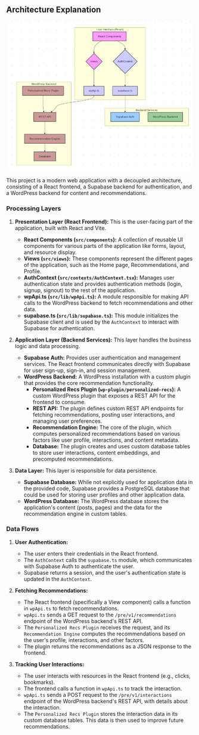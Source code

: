 ## Architecture Explanation

![Architecture Diagram](./architecture.png)

This project is a modern web application with a decoupled architecture, consisting of a React frontend, a Supabase backend for authentication, and a WordPress backend for content and recommendations.

### Processing Layers

1.  **Presentation Layer (React Frontend):** This is the user-facing part of the application, built with React and Vite.

    - **React Components (`src/components`):** A collection of reusable UI components for various parts of the application like forms, layout, and resource display.
    - **Views (`src/views`):** These components represent the different pages of the application, such as the Home page, Recommendations, and Profile.
    - **AuthContext (`src/contexts/AuthContext.tsx`):** Manages user authentication state and provides authentication methods (login, signup, signout) to the rest of the application.
    - **wpApi.ts (`src/lib/wpApi.ts`):** A module responsible for making API calls to the WordPress backend to fetch recommendations and other data.
    - **supabase.ts (`src/lib/supabase.ts`):** This module initializes the Supabase client and is used by the `AuthContext` to interact with Supabase for authentication.

2.  **Application Layer (Backend Services):** This layer handles the business logic and data processing.

    - **Supabase Auth:** Provides user authentication and management services. The React frontend communicates directly with Supabase for user sign-up, sign-in, and session management.
    - **WordPress Backend:** A WordPress installation with a custom plugin that provides the core recommendation functionality.
      - **Personalized Recs Plugin (`wp-plugin/personalized-recs`):** A custom WordPress plugin that exposes a REST API for the frontend to consume.
      - **REST API:** The plugin defines custom REST API endpoints for fetching recommendations, posting user interactions, and managing user preferences.
      - **Recommendation Engine:** The core of the plugin, which computes personalized recommendations based on various factors like user profile, interactions, and content metadata.
      - **Database:** The plugin creates and uses custom database tables to store user interactions, content embeddings, and precomputed recommendations.

3.  **Data Layer:** This layer is responsible for data persistence.
    - **Supabase Database:** While not explicitly used for application data in the provided code, Supabase provides a PostgreSQL database that could be used for storing user profiles and other application data.
    - **WordPress Database:** The WordPress database stores the application's content (posts, pages) and the data for the recommendation engine in custom tables.

### Data Flows

1.  **User Authentication:**

    - The user enters their credentials in the React frontend.
    - The `AuthContext` calls the `supabase.ts` module, which communicates with Supabase Auth to authenticate the user.
    - Supabase returns a session, and the user's authentication state is updated in the `AuthContext`.

2.  **Fetching Recommendations:**

    - The React frontend (specifically a View component) calls a function in `wpApi.ts` to fetch recommendations.
    - `wpApi.ts` sends a GET request to the `/pre/v1/recommendations` endpoint of the WordPress backend's REST API.
    - The `Personalized Recs Plugin` receives the request, and its `Recommendation Engine` computes the recommendations based on the user's profile, interactions, and other factors.
    - The plugin returns the recommendations as a JSON response to the frontend.

3.  **Tracking User Interactions:**
    - The user interacts with resources in the React frontend (e.g., clicks, bookmarks).
    - The frontend calls a function in `wpApi.ts` to track the interaction.
    - `wpApi.ts` sends a POST request to the `/pre/v1/interactions` endpoint of the WordPress backend's REST API, with details about the interaction.
    - The `Personalized Recs Plugin` stores the interaction data in its custom database tables. This data is then used to improve future recommendations.
